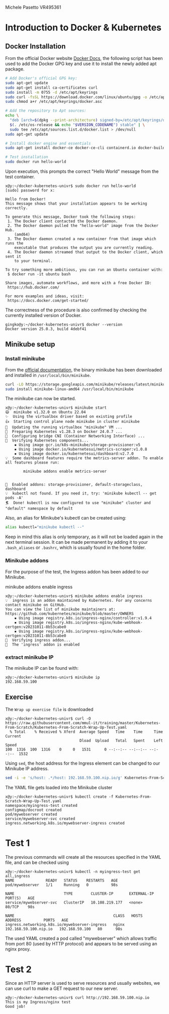 Michele Pasetto VR495361
# Introduction to Docker & Kubernetes
## Docker Installation
From the official Docker website [Docker Docs](https://docs.docker.com/engine/install/ubuntu/#install-using-the-repository), the following script has been used to add the Docker GPG key and use it to install the newly added apt package.

```bash
# Add Docker's official GPG key:
sudo apt-get update
sudo apt-get install ca-certificates curl
sudo install -m 0755 -d /etc/apt/keyrings
sudo curl -fsSL https://download.docker.com/linux/ubuntu/gpg -o /etc/apt/keyrings/docker.asc
sudo chmod a+r /etc/apt/keyrings/docker.asc

# Add the repository to Apt sources:
echo \
  "deb [arch=$(dpkg --print-architecture) signed-by=/etc/apt/keyrings/docker.asc] https://download.docker.com/linux/ubuntu \
  $(. /etc/os-release && echo "$VERSION_CODENAME") stable" | \
  sudo tee /etc/apt/sources.list.d/docker.list > /dev/null
sudo apt-get update

# Install docker engine and essentials
sudo apt-get install docker-ce docker-ce-cli containerd.io docker-buildx-plugin docker-compose-plugin

# Test installation
sudo docker run hello-world
```
Upon execution, this prompts the correct "Hello World" message from the test container.

```console
x@y:~/docker-kubernetes-univr$ sudo docker run hello-world
[sudo] password for x: 

Hello from Docker!
This message shows that your installation appears to be working correctly.

To generate this message, Docker took the following steps:
 1. The Docker client contacted the Docker daemon.
 2. The Docker daemon pulled the "hello-world" image from the Docker Hub.
    (amd64)
 3. The Docker daemon created a new container from that image which runs the
    executable that produces the output you are currently reading.
 4. The Docker daemon streamed that output to the Docker client, which sent it
    to your terminal.

To try something more ambitious, you can run an Ubuntu container with:
 $ docker run -it ubuntu bash

Share images, automate workflows, and more with a free Docker ID:
 https://hub.docker.com/

For more examples and ideas, visit:
 https://docs.docker.com/get-started/
```

The correctness of the procedure is also confirmed by checking the currently installed version of Docker.

```console
gingko@y:~/docker-kubernetes-univr$ docker --version
Docker version 25.0.3, build 4debf41
```

## Minikube setup
### Install minikube
From the [official documentation](https://minikube.sigs.k8s.io/docs/start/), the binary minikube has been downloaded and installed in `/usr/local/bin/minikube`.

```bash
curl -LO https://storage.googleapis.com/minikube/releases/latest/minikube-linux-amd64
sudo install minikube-linux-amd64 /usr/local/bin/minikube
```

The minikube can now be started.

```console
x@y:~/docker-kubernetes-univr$ minikube start
😄  minikube v1.32.0 on Ubuntu 22.04
✨  Using the virtualbox driver based on existing profile
👍  Starting control plane node minikube in cluster minikube
🏃  Updating the running virtualbox "minikube" VM ...
🐳  Preparing Kubernetes v1.28.3 on Docker 24.0.7 ...
🔗  Configuring bridge CNI (Container Networking Interface) ...
🔎  Verifying Kubernetes components...
    ▪ Using image gcr.io/k8s-minikube/storage-provisioner:v5
    ▪ Using image docker.io/kubernetesui/metrics-scraper:v1.0.8
    ▪ Using image docker.io/kubernetesui/dashboard:v2.7.0
💡  Some dashboard features require the metrics-server addon. To enable all features please run:

        minikube addons enable metrics-server


🌟  Enabled addons: storage-provisioner, default-storageclass, dashboard
💡  kubectl not found. If you need it, try: 'minikube kubectl -- get pods -A'
🏄  Done! kubectl is now configured to use "minikube" cluster and "default" namespace by default
```

Also, an alias for Minikube's kubectl can be created using:

```bash
alias kubectl="minikube kubectl --"
```
Keep in mind this alias is only temporary, as it will not be loaded again in the next terminal session. It can be made permanent by adding it to your `.bash_aliases` or `.bashrc`, which is usually found in the home folder.

### Minikube addons
For the purpose of the test, the Ingress addon has been added to our Minikube.

minikube addons enable ingress
```console
x@y:~/docker-kubernetes-univr$ minikube addons enable ingress
💡  ingress is an addon maintained by Kubernetes. For any concerns contact minikube on GitHub.
You can view the list of minikube maintainers at: https://github.com/kubernetes/minikube/blob/master/OWNERS
    ▪ Using image registry.k8s.io/ingress-nginx/controller:v1.9.4
    ▪ Using image registry.k8s.io/ingress-nginx/kube-webhook-certgen:v20231011-8b53cabe0
    ▪ Using image registry.k8s.io/ingress-nginx/kube-webhook-certgen:v20231011-8b53cabe0
🔎  Verifying ingress addon...
🌟  The 'ingress' addon is enabled
```

### extract minikube IP
The minikube IP can be found with:
```console
x@y:~/docker-kubernetes-univr$ minikube ip
192.168.59.100
```

## Exercise
The `Wrap up exercise file` is downloaded
```console
x@y:~/docker-kubernetes-univr$ curl -O https://raw.githubusercontent.com/mmul-it/training/master/Kubernetes-From-Scratch/Kubernetes-From-Scratch-Wrap-Up-Test.yaml
  % Total    % Received % Xferd  Average Speed   Time    Time     Time  Current
                                 Dload  Upload   Total   Spent    Left  Speed
100  1316  100  1316    0     0   1531      0 --:--:-- --:--:-- --:--:--  1532
```
Using `sed`, the host address for the Ingress element can be changed to our Minikube IP address.
```bash
sed -i -e 's/host: .*/host: 192.168.59.100.nip.io/g' Kubernetes-From-Scratch-Wrap-Up-Test.yaml
```

The YAML file gets loaded into the Minikube cluster

```console
x@y:~/docker-kubernetes-univr$ kubectl create -f Kubernetes-From-Scratch-Wrap-Up-Test.yaml
namespace/myingress-test created
configmap/docroot created
pod/mywebserver created
service/mywebserver-svc created
ingress.networking.k8s.io/mywebserver-ingress created
```

# Test 1

The previous commands will create all the resources specified in the YAML file, and can be checked using
```console
x@y:~/docker-kubernetes-univr$ kubectl -n myingress-test get all,ingress
NAME              READY   STATUS    RESTARTS   AGE
pod/mywebserver   1/1     Running   0          98s

NAME                      TYPE        CLUSTER-IP       EXTERNAL-IP   PORT(S)   AGE
service/mywebserver-svc   ClusterIP   10.108.219.177   <none>        80/TCP    98s

NAME                                            CLASS   HOSTS                   ADDRESS          PORTS   AGE
ingress.networking.k8s.io/mywebserver-ingress   nginx   192.168.59.100.nip.io   192.168.59.100   80      98s
```

The used YAML created a pod called "mywebserver" which allows traffic from port 80 (used by HTTP protocol) and appears to be served using an nginx proxy.

# Test 2
Since an HTTP server is used to serve resources and usually websites, we can use curl to make a GET request to our new server.
```console
x@y:~/docker-kubernetes-univr$ curl http://192.168.59.100.nip.io
This is my Ingress/nginx test
Good job!
``` 
